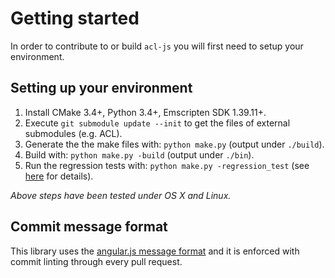 # Getting started

In order to contribute to or build `acl-js` you will first need to setup your environment.

## Setting up your environment

1. Install CMake 3.4+, Python 3.4+, Emscripten SDK 1.39.11+.
2. Execute `git submodule update --init` to get the files of external submodules (e.g. ACL).
3. Generate the the make files with: `python make.py` (output under `./build`).
4. Build with: `python make.py -build` (output under `./bin`).
5. Run the regression tests with: `python make.py -regression_test` (see [here](../test_data/README.md) for details).

*Above steps have been tested under OS X and Linux.*

## Commit message format

This library uses the [angular.js message format](https://github.com/angular/angular.js/blob/master/DEVELOPERS.md#commits) and it is enforced with commit linting through every pull request.
